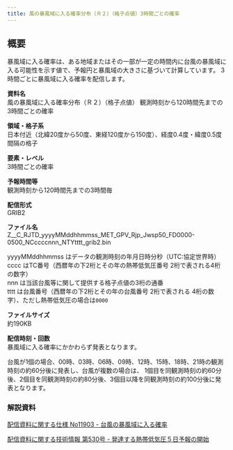 ```yaml
---
title: 風の暴風域に入る確率分布（Ｒ２）（格子点値）3時間ごとの確率
---
```


## 概要
暴風域に入る確率は、ある地域またはその一部が一定の時間内に台風の暴風域に入る可能性を示す値で、予報円と暴風域の大きさに基づいて計算しています。
3時間ごとに暴風域に入る確率を配信します。

**資料名** <br/>
風の暴風域に入る確率分布（Ｒ２）（格子点値） 観測時刻から120時間先までの3時間ごとの確率

**領域・格子系** <br/>
日本付近（北緯20度から50度、東経120度から150度）、経度0.4度・緯度0.5度間隔の格子

**要素・レベル** <br/>
3時間ごとの確率

**予報時間等** <br/>
観測時刻から120時間先までの3時間毎

**配信形式** <br/>
GRIB2

**ファイル名** <br/>
Z__C_RJTD_yyyyMMddhhmmss_MET_GPV_Rjp_Jwsp50_FD0000-0500_NCccccnnn_NTYtttt_grib2.bin

yyyyMMddhhmmss はデータの観測時刻の年月日時分秒（UTC:協定世界時） <br/>
cccc はTC番号（西暦年の下2桁とその年の熱帯低気圧番号 2桁で表される4桁の数字） <br/>
nnn は当該台風等に関して提供する格子点値の3桁の通番 <br/>
tttt は台風番号（西暦年の下2桁とその年の台風番号 2桁で表される 4桁の数字）、ただし熱帯低気圧の場合は`0000`

**ファイルサイズ** <br/>
約190KB

**配信時刻・回数** <br/>
暴風域に入る確率にかかわらず発表となります。

台風が1個の場合、00時、03時、06時、09時、12時、15時、18時、21時の観測時刻の約60分後に発表し、台風が複数の場合は、
1個目を同観測時刻の約60分後、2個目を同観測時刻の約80分後、3個目以降を同観測時刻の約100分後に発表となります。

### 解説資料
[配信資料に関する仕様 No11903 - 台風の暴風域に入る確率](https://www.data.jma.go.jp/suishin/shiyou/pdf/no11903)


[配信資料に関する技術情報 第530号 - 発達する熱帯低気圧５日予報の開始](https://dmdata.jp/docs/jma/technical/530.pdf)
